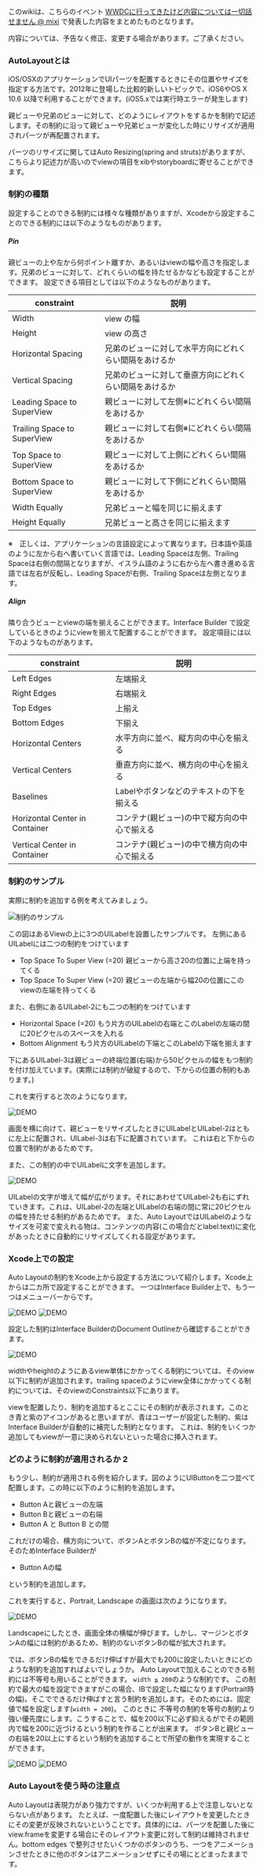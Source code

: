このwikiは、こちらのイベント [WWDCに行ってきたけど内容については一切話せません @ mixi](http://atnd.org/event/mixiwwdc2013) で発表した内容をまとめたものとなります。

内容については、予告なく修正、変更する場合があります。ご了承ください。


### AutoLayoutとは

iOS/OSXのアプリケーションでUIパーツを配置するときにその位置やサイズを指定する方法です。2012年に登場した比較的新しいトピックで、iOS6やOS X 10.6 以降で利用することができます。(iOS5.xでは実行時エラーが発生します)

親ビューや兄弟のビューに対して、どのようにレイアウトをするかを制約で記述します。その制約に沿って親ビューや兄弟ビューが変化した時にリサイズが適用されパーツが再配置されます。

パーツのリサイズに関してはAuto Resizing(spring and struts)がありますが、こちらより記述力が高いのでviewの項目をxibやstoryboardに寄せることができます。

### 制約の種類

設定することのできる制約には様々な種類がありますが、Xcodeから設定することのできる制約には以下のようなものがあります。

##### Pin
親ビューの上や左から何ポイント離すか、あるいはviewの幅や高さを指定します。兄弟のビューに対して、どれくらいの幅を持たせるかなども設定することができます。
設定できる項目としては以下のようなものがあります。

| constraint | 説明 |
| ---------- | ----- | 
| Width | view の幅 |
| Height | view の高さ |
| Horizontal Spacing | 兄弟のビューに対して水平方向にどれくらい間隔をあけるか |
| Vertical Spacing | 兄弟のビューに対して垂直方向にどれくらい間隔をあけるか |
| Leading Space to SuperView | 親ビューに対して左側※にどれくらい間隔をあけるか | 
| Trailing Space to SuperView | 親ビューに対して右側※にどれくらい間隔をあけるか | 
| Top Space to SuperView | 親ビューに対して上側にどれくらい間隔をあけるか | 
| Bottom Space to SuperView | 親ビューに対して下側にどれくらい間隔をあけるか | 
| Width Equally | 兄弟ビューと幅を同じに揃えます |
| Height Equally | 兄弟ビューと高さを同じに揃えます |

※　正しくは、アプリケーションの言語設定によって異なります。日本語や英語のように左から右へ書いていく言語では、Leading Spaceは左側、Trailing Spaceは右側の間隔となりますが、イスラム語のように右から左へ書き進める言語では左右が反転し、Leading Spaceが右側、Trailing Spaceは左側となります。


##### Align
隣り合うビューとviewの端を揃えることができます。Interface Builder で設定しているときのようにviewを揃えて配置することができます。
設定項目には以下のようなものがあります。

| constraint | 説明 |
| ---------- | ----- | 
| Left Edges | 左端揃え |
| Right Edges | 右端揃え |
| Top Edges | 上揃え |
| Bottom Edges | 下揃え |
| Horizontal Centers | 水平方向に並べ、縦方向の中心を揃える |
| Vertical Centers | 垂直方向に並べ、横方向の中心を揃える |
| Baselines | Labelやボタンなどのテキストの下を揃える |
| Horizontal Center in Container | コンテナ(親ビュー)の中で縦方向の中心で揃える |
| Vertical Center in Container | コンテナ(親ビュー)の中で横方向の中心で揃える |

### 制約のサンプル

実際に制約を追加する例を考えてみましょう。

![制約のサンプル](https://raw.github.com/mixi-inc/iOSTraining/master/Doc/Images/Studying-Auto-Layout/constraint-sample.png)

この図はあるViewの上に3つのUILabelを設置したサンプルです。
左側にあるUILabelには二つの制約をつけています

- Top Space To Super View (=20) 親ビューから高さ20の位置に上端を持ってくる
- Top Space To Super View (=20) 親ビューの左端から幅20の位置にこのviewの左端を持ってくる

また、右側にあるUILabel-2にも二つの制約をつけています

- Horizontal Space (=20) もう片方のUILabelの右端とこのLabelの左端の間に20ピクセルのスペースを入れる
- Bottom Alignment       もう片方のUILabelの下端とこのLabelの下端を揃えます

下にあるUILabel-3は親ビューの終端位置(右端)から50ピクセルの幅をもつ制約を付け加えています。(実際には制約が破綻するので、下からの位置の制約もあります。)

これを実行すると次のようになります。

![DEMO](https://raw.github.com/mixi-inc/iOSTraining/master/Doc/Images/Studying-Auto-Layout/demo1.png)


画面を横に向けて、親ビューをリサイズしたときにUILabelとUILabel-2はともに左上に配置され、UILabel-3は右下に配置されています。
これは右と下からの位置で制約があるためです。

また、この制約の中でUILabelに文字を追加します。

![DEMO](https://raw.github.com/mixi-inc/iOSTraining/master/Doc/Images/Studying-Auto-Layout/demo2.png)

UILabelの文字が増えて幅が広がります。それにあわせてUILabel-2も右にずれていきます。これは、UILabel-2の左端とUILabelの右端の間に常に20ピクセルの幅を持たせる制約があるためです。
また、Auto LayoutではUILabelのようなサイズを可変で変えれる物は、コンテンツの内容(この場合だとlabel.text)に変化があったときに自動的にリサイズしてくれる設定があります。

### Xcode上での設定

Auto Layoutの制約をXcode上から設定する方法について紹介します。Xcode上からは二カ所で設定することができます。
一つはInterface Builder上で、もう一つはメニューバーからです。

![DEMO](https://raw.github.com/mixi-inc/iOSTraining/master/Doc/Images/Studying-Auto-Layout/set-constraints1.png)
![DEMO](https://raw.github.com/mixi-inc/iOSTraining/master/Doc/Images/Studying-Auto-Layout/set-constraints2.png)

設定した制約はInterface BuilderのDocument Outlineから確認することができます。


![DEMO](https://raw.github.com/mixi-inc/iOSTraining/master/Doc/Images/Studying-Auto-Layout/set-constraints3.png)

widthやheightのようにあるview単体にかかってくる制約については、そのview以下に制約が追加されます。trailing spaceのようにview全体にかかってくる制約については、そのviewのConstraints以下にあります。

viewを配置したり、制約を追加するとここにその制約が表示されます。このとき青と紫のアイコンがあると思いますが、青はユーザーが設定した制約、紫はInterface Builderが自動的に補完した制約となります。
これは、制約をいくつか追加してもviewが一意に決められないといった場合に挿入されます。

### どのように制約が適用されるか 2

もう少し、制約が適用される例を紹介します。図のようにUIButtonを二つ並べて配置します。この時に以下のように制約を追加します。

- Button Aと親ビューの左端
- Button Bと親ビューの右端
- Button A と Button B との間

これだけの場合、横方向について、ボタンAとボタンBの幅が不定になります。そのためInterface Builderが

- Button Aの幅

という制約を追加します。

これを実行すると、Portrait, Landscape の画面は次のようになります。

![DEMO](https://raw.github.com/mixi-inc/iOSTraining/master/Doc/Images/Studying-Auto-Layout/demo4.png)

Landscapeにしたとき、画面全体の横幅が伸びます。しかし、マージンとボタンAの幅には制約があるため、制約のないボタンBの幅が拡大されます。

では、ボタンBの幅をできるだけ伸ばすが最大でも200に設定したいときにどのような制約を追加すればよいでしょうか。
Auto Layoutで加えることのできる制約には不等号も用いることができます。 `width ≦ 200`のような制約です。
この制約で最大の幅を設定できますがこの場合、IBで設定した幅になります(Portrait時の幅)。そこでできるだけ伸ばすと言う制約を追加します。そのためには、固定値で幅を設定します(`width = 200`)。
このときに 不等号の制約を等号の制約より強い優先度にします。こうすることで、幅を200以下に必ず抑えるがでその範囲内で幅を200に近づけるという制約を作ることが出来ます。
ボタンBと親ビューの右端を20以上にするという制約を追加することで所望の動作を実現することができます。

![DEMO](https://raw.github.com/mixi-inc/iOSTraining/master/Doc/Images/Studying-Auto-Layout/demo5.png)
![DEMO](https://raw.github.com/mixi-inc/iOSTraining/master/Doc/Images/Studying-Auto-Layout/demo6.png)


### Auto Layoutを使う時の注意点
Auto Layoutは表現力があり強力ですが、いくつか利用する上で注意しないとならない点があります。
たとえば、一度配置した後にレイアウトを変更したときにその変更が反映されないということです。具体的には、パーツを配置した後にview.frameを変更する場合にそのレイアウト変更に対して制約は維持されません。bottom edges で整列させたいくつかのボタンのうち、一つをアニメーションさせたときに他のボタンはアニメーションせずにその場にとどまったままです。




